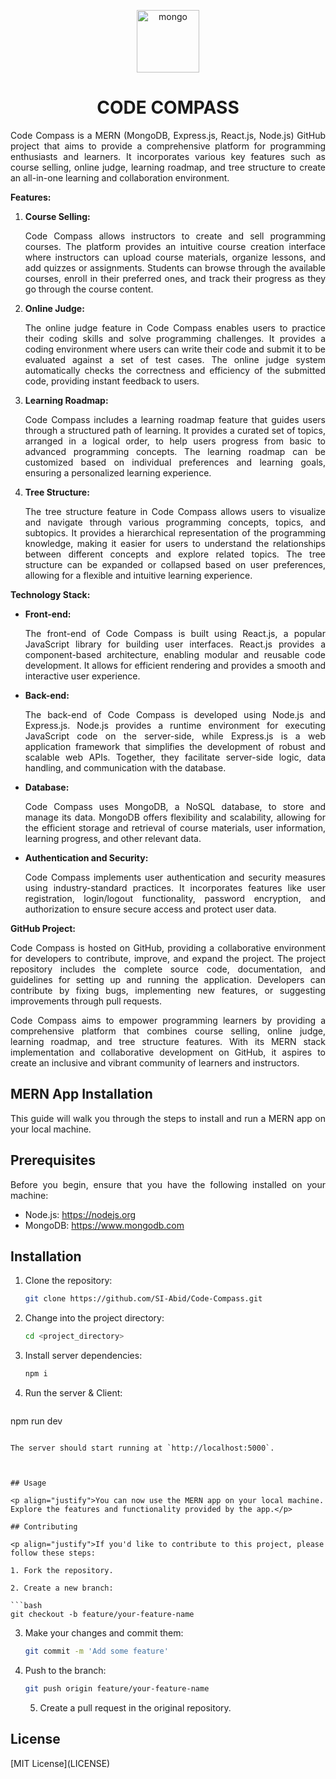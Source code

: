 <p align="center">
    <img src="https://gurzu.com/img/gurzu/mern-stack-01.png" alt="mongo" height="100" />
</p>
<h1 align="center">CODE COMPASS</h1>

<p align="justify">
Code Compass is a MERN (MongoDB, Express.js, React.js, Node.js) GitHub project that aims to provide a comprehensive platform for programming enthusiasts and learners. It incorporates various key features such as course selling, online judge, learning roadmap, and tree structure to create an all-in-one learning and collaboration environment. </p>

**Features:**

1. **Course Selling:** <p align="justify">Code Compass allows instructors to create and sell programming courses. The platform provides an intuitive course creation interface where instructors can upload course materials, organize lessons, and add quizzes or assignments. Students can browse through the available courses, enroll in their preferred ones, and track their progress as they go through the course content.</p>

2. **Online Judge:** <p align="justify">The online judge feature in Code Compass enables users to practice their coding skills and solve programming challenges. It provides a coding environment where users can write their code and submit it to be evaluated against a set of test cases. The online judge system automatically checks the correctness and efficiency of the submitted code, providing instant feedback to users.</p>

3. **Learning Roadmap:** <p align="justify">Code Compass includes a learning roadmap feature that guides users through a structured path of learning. It provides a curated set of topics, arranged in a logical order, to help users progress from basic to advanced programming concepts. The learning roadmap can be customized based on individual preferences and learning goals, ensuring a personalized learning experience.</p>

4. **Tree Structure:** <p align="justify">The tree structure feature in Code Compass allows users to visualize and navigate through various programming concepts, topics, and subtopics. It provides a hierarchical representation of the programming knowledge, making it easier for users to understand the relationships between different concepts and explore related topics. The tree structure can be expanded or collapsed based on user preferences, allowing for a flexible and intuitive learning experience.</p>

**Technology Stack:**

- **Front-end:** <p align="justify">The front-end of Code Compass is built using React.js, a popular JavaScript library for building user interfaces. React.js provides a component-based architecture, enabling modular and reusable code development. It allows for efficient rendering and provides a smooth and interactive user experience.</p>

- **Back-end:** <p align="justify">The back-end of Code Compass is developed using Node.js and Express.js. Node.js provides a runtime environment for executing JavaScript code on the server-side, while Express.js is a web application framework that simplifies the development of robust and scalable web APIs. Together, they facilitate server-side logic, data handling, and communication with the database.</p>

- **Database:** <p align="justify">Code Compass uses MongoDB, a NoSQL database, to store and manage its data. MongoDB offers flexibility and scalability, allowing for the efficient storage and retrieval of course materials, user information, learning progress, and other relevant data.</p>

- **Authentication and Security:** <p align="justify">Code Compass implements user authentication and security measures using industry-standard practices. It incorporates features like user registration, login/logout functionality, password encryption, and authorization to ensure secure access and protect user data.</p>

**GitHub Project:**

<p align="justify">Code Compass is hosted on GitHub, providing a collaborative environment for developers to contribute, improve, and expand the project. The project repository includes the complete source code, documentation, and guidelines for setting up and running the application. Developers can contribute by fixing bugs, implementing new features, or suggesting improvements through pull requests.</p>

<p align="justify">Code Compass aims to empower programming learners by providing a comprehensive platform that combines course selling, online judge, learning roadmap, and tree structure features. With its MERN stack implementation and collaborative development on GitHub, it aspires to create an inclusive and vibrant community of learners and instructors.</p>

## MERN App Installation

<p align="justify">This guide will walk you through the steps to install and run a MERN app on your local machine.</p>

## Prerequisites

<p align="justify">Before you begin, ensure that you have the following installed on your machine:</p>

- Node.js: https://nodejs.org
- MongoDB: https://www.mongodb.com

## Installation

<p align="justify">

1. Clone the repository:

   ```bash
   git clone https://github.com/SI-Abid/Code-Compass.git
   ```

2. Change into the project directory:

   ```bash
   cd <project_directory>
   ```

3. Install server dependencies:

   ```bash
   npm i
   ```

4. Run the server & Client:

   ```bash
  npm run dev

   ```

   The server should start running at `http://localhost:5000`.



## Usage

<p align="justify">You can now use the MERN app on your local machine. Explore the features and functionality provided by the app.</p>

## Contributing

<p align="justify">If you'd like to contribute to this project, please follow these steps:

1. Fork the repository.

2. Create a new branch:

   ```bash
   git checkout -b feature/your-feature-name
   ```

3. Make your changes and commit them:

   ```bash
   git commit -m 'Add some feature'
   ```

4. Push to the branch:

   ```bash
   git push origin feature/your-feature-name
   ```

   5. Create a pull request in the original repository.</p>

## License

<p align="justify">
[MIT License](LICENSE)
    </p>
